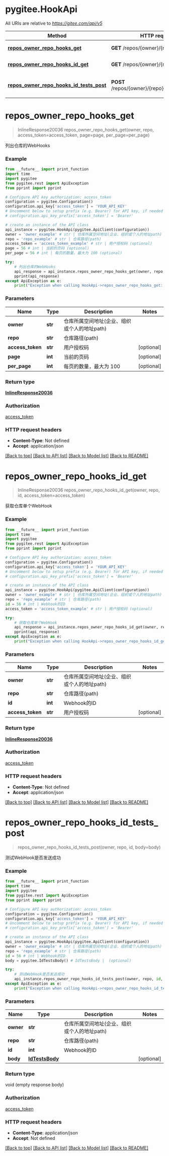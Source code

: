 # pygitee.HookApi

All URIs are relative to *https://gitee.com/api/v5*

Method | HTTP request | Description
------------- | ------------- | -------------
[**repos_owner_repo_hooks_get**](HookApi.md#repos_owner_repo_hooks_get) | **GET** /repos/{owner}/{repo}/hooks | 列出仓库的WebHooks
[**repos_owner_repo_hooks_id_get**](HookApi.md#repos_owner_repo_hooks_id_get) | **GET** /repos/{owner}/{repo}/hooks/{id} | 获取仓库单个WebHook
[**repos_owner_repo_hooks_id_tests_post**](HookApi.md#repos_owner_repo_hooks_id_tests_post) | **POST** /repos/{owner}/{repo}/hooks/{id}/tests | 测试WebHook是否发送成功

# **repos_owner_repo_hooks_get**
> InlineResponse20036 repos_owner_repo_hooks_get(owner, repo, access_token=access_token, page=page, per_page=per_page)

列出仓库的WebHooks

### Example
```python
from __future__ import print_function
import time
import pygitee
from pygitee.rest import ApiException
from pprint import pprint

# Configure API key authorization: access_token
configuration = pygitee.Configuration()
configuration.api_key['access_token'] = 'YOUR_API_KEY'
# Uncomment below to setup prefix (e.g. Bearer) for API key, if needed
# configuration.api_key_prefix['access_token'] = 'Bearer'

# create an instance of the API class
api_instance = pygitee.HookApi(pygitee.ApiClient(configuration))
owner = 'owner_example' # str | 仓库所属空间地址(企业、组织或个人的地址path)
repo = 'repo_example' # str | 仓库路径(path)
access_token = 'access_token_example' # str | 用户授权码 (optional)
page = 56 # int | 当前的页码 (optional)
per_page = 56 # int | 每页的数量，最大为 100 (optional)

try:
    # 列出仓库的WebHooks
    api_response = api_instance.repos_owner_repo_hooks_get(owner, repo, access_token=access_token, page=page, per_page=per_page)
    pprint(api_response)
except ApiException as e:
    print("Exception when calling HookApi->repos_owner_repo_hooks_get: %s\n" % e)
```

### Parameters

Name | Type | Description  | Notes
------------- | ------------- | ------------- | -------------
 **owner** | **str**| 仓库所属空间地址(企业、组织或个人的地址path) | 
 **repo** | **str**| 仓库路径(path) | 
 **access_token** | **str**| 用户授权码 | [optional] 
 **page** | **int**| 当前的页码 | [optional] 
 **per_page** | **int**| 每页的数量，最大为 100 | [optional] 

### Return type

[**InlineResponse20036**](InlineResponse20036.md)

### Authorization

[access_token](../README.md#access_token)

### HTTP request headers

 - **Content-Type**: Not defined
 - **Accept**: application/json

[[Back to top]](#) [[Back to API list]](../README.md#documentation-for-api-endpoints) [[Back to Model list]](../README.md#documentation-for-models) [[Back to README]](../README.md)

# **repos_owner_repo_hooks_id_get**
> InlineResponse20036 repos_owner_repo_hooks_id_get(owner, repo, id, access_token=access_token)

获取仓库单个WebHook

### Example
```python
from __future__ import print_function
import time
import pygitee
from pygitee.rest import ApiException
from pprint import pprint

# Configure API key authorization: access_token
configuration = pygitee.Configuration()
configuration.api_key['access_token'] = 'YOUR_API_KEY'
# Uncomment below to setup prefix (e.g. Bearer) for API key, if needed
# configuration.api_key_prefix['access_token'] = 'Bearer'

# create an instance of the API class
api_instance = pygitee.HookApi(pygitee.ApiClient(configuration))
owner = 'owner_example' # str | 仓库所属空间地址(企业、组织或个人的地址path)
repo = 'repo_example' # str | 仓库路径(path)
id = 56 # int | Webhook的ID
access_token = 'access_token_example' # str | 用户授权码 (optional)

try:
    # 获取仓库单个WebHook
    api_response = api_instance.repos_owner_repo_hooks_id_get(owner, repo, id, access_token=access_token)
    pprint(api_response)
except ApiException as e:
    print("Exception when calling HookApi->repos_owner_repo_hooks_id_get: %s\n" % e)
```

### Parameters

Name | Type | Description  | Notes
------------- | ------------- | ------------- | -------------
 **owner** | **str**| 仓库所属空间地址(企业、组织或个人的地址path) | 
 **repo** | **str**| 仓库路径(path) | 
 **id** | **int**| Webhook的ID | 
 **access_token** | **str**| 用户授权码 | [optional] 

### Return type

[**InlineResponse20036**](InlineResponse20036.md)

### Authorization

[access_token](../README.md#access_token)

### HTTP request headers

 - **Content-Type**: Not defined
 - **Accept**: application/json

[[Back to top]](#) [[Back to API list]](../README.md#documentation-for-api-endpoints) [[Back to Model list]](../README.md#documentation-for-models) [[Back to README]](../README.md)

# **repos_owner_repo_hooks_id_tests_post**
> repos_owner_repo_hooks_id_tests_post(owner, repo, id, body=body)

测试WebHook是否发送成功

### Example
```python
from __future__ import print_function
import time
import pygitee
from pygitee.rest import ApiException
from pprint import pprint

# Configure API key authorization: access_token
configuration = pygitee.Configuration()
configuration.api_key['access_token'] = 'YOUR_API_KEY'
# Uncomment below to setup prefix (e.g. Bearer) for API key, if needed
# configuration.api_key_prefix['access_token'] = 'Bearer'

# create an instance of the API class
api_instance = pygitee.HookApi(pygitee.ApiClient(configuration))
owner = 'owner_example' # str | 仓库所属空间地址(企业、组织或个人的地址path)
repo = 'repo_example' # str | 仓库路径(path)
id = 56 # int | Webhook的ID
body = pygitee.IdTestsBody() # IdTestsBody |  (optional)

try:
    # 测试WebHook是否发送成功
    api_instance.repos_owner_repo_hooks_id_tests_post(owner, repo, id, body=body)
except ApiException as e:
    print("Exception when calling HookApi->repos_owner_repo_hooks_id_tests_post: %s\n" % e)
```

### Parameters

Name | Type | Description  | Notes
------------- | ------------- | ------------- | -------------
 **owner** | **str**| 仓库所属空间地址(企业、组织或个人的地址path) | 
 **repo** | **str**| 仓库路径(path) | 
 **id** | **int**| Webhook的ID | 
 **body** | [**IdTestsBody**](IdTestsBody.md)|  | [optional] 

### Return type

void (empty response body)

### Authorization

[access_token](../README.md#access_token)

### HTTP request headers

 - **Content-Type**: application/json
 - **Accept**: Not defined

[[Back to top]](#) [[Back to API list]](../README.md#documentation-for-api-endpoints) [[Back to Model list]](../README.md#documentation-for-models) [[Back to README]](../README.md)

